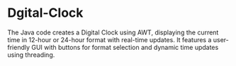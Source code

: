 # Dgital-Clock
The Java code creates a Digital Clock using AWT, displaying the current time in 12-hour or 24-hour format with real-time updates. It features a user-friendly GUI with buttons for format selection and dynamic time updates using threading.






